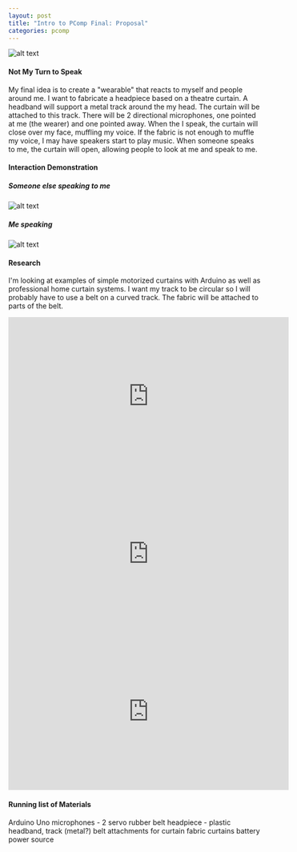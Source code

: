 ```yaml
---
layout: post
title: "Intro to PComp Final: Proposal"
categories: pcomp
---
```


![alt text](https://raw.githubusercontent.com/jirrian/jirrian.github.io/master/images/pcomp/final/demo/curtain_example.jpg)
#### Not My Turn to Speak ####
My final idea is to create a "wearable" that reacts to myself and people around me. I want to fabricate a headpiece based on a theatre curtain. A headband will support a metal track around the my head. The curtain will be attached to this track. There will be 2 directional microphones, one pointed at me (the wearer) and one pointed away. When the I speak, the curtain will close over my face, muffling my voice. If the fabric is not enough to muffle my voice, I may have speakers start to play music. When someone speaks to me, the curtain will open, allowing people to look at me and speak to me.

#### Interaction Demonstration ####
##### Someone else speaking to me #####
![alt text](https://raw.githubusercontent.com/jirrian/jirrian.github.io/master/images/pcomp/final/demo/demo_uspeak.gif)

##### Me speaking #####
![alt text](https://raw.githubusercontent.com/jirrian/jirrian.github.io/master/images/pcomp/final/demo/demo_ispeak.gif)

#### Research ####
I'm looking at examples of simple motorized curtains with Arduino as well as professional home curtain systems. I want my track to be circular so I will probably have to use a belt on a curved track. The fabric will be attached to parts of the belt.
<iframe width="560" height="315" src="https://www.youtube.com/embed/JJMNVLcwVIQ" frameborder="0" allowfullscreen></iframe>
<iframe width="560" height="315" src="https://www.youtube.com/embed/JnDrmjJRnLo" frameborder="0" allowfullscreen></iframe>
<iframe width="560" height="315" src="https://www.youtube.com/embed/2H9D_xhJZHc" frameborder="0" allowfullscreen></iframe>

#### Running list of Materials ####
Arduino Uno
microphones - 2
servo
rubber belt
headpiece - plastic headband, track (metal?)
belt attachments for curtain
fabric curtains
battery power source

